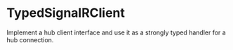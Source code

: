 # TypedSignalRClient
Implement a hub client interface and use it as a strongly typed handler for a hub connection.
